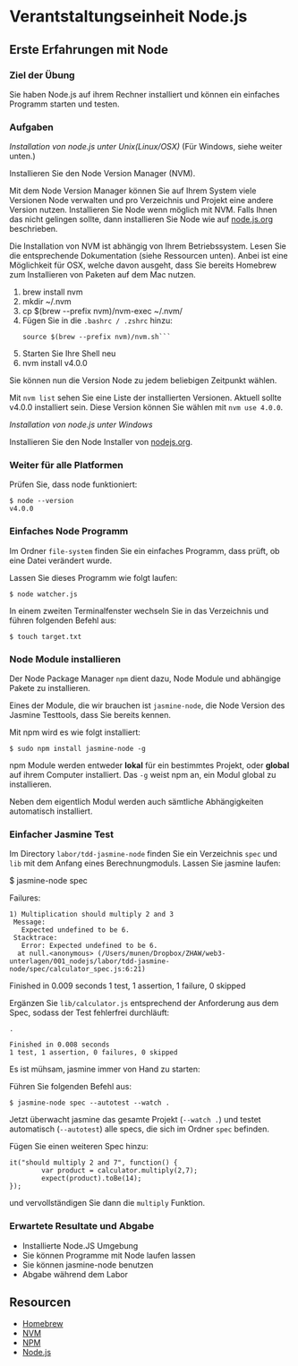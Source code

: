 # Verantstaltungseinheit Node.js

## Erste Erfahrungen mit Node

### Ziel der Übung

Sie haben Node.js auf ihrem Rechner installiert und können ein einfaches Programm starten und testen.

### Aufgaben

*Installation von node.js unter Unix(Linux/OSX)*
(Für Windows, siehe weiter unten.)

Installieren Sie den Node Version Manager (NVM).

Mit dem Node Version Manager können Sie auf Ihrem System viele Versionen Node
verwalten und pro Verzeichnis und Projekt eine andere Version nutzen.
Installieren Sie Node wenn möglich mit NVM. Falls Ihnen das nicht gelingen
sollte, dann installieren Sie Node wie auf [node.js.org](http://nodejs.org/)
beschrieben.

Die Installation von NVM ist abhängig von Ihrem Betriebssystem. Lesen Sie die
entsprechende Dokumentation (siehe Ressourcen unten). Anbei ist eine Möglichkeit für OSX,
welche davon ausgeht, dass Sie bereits Homebrew zum Installieren von Paketen
auf dem Mac nutzen.

 1. brew install nvm
 1. mkdir ~/.nvm
 1. cp $(brew --prefix nvm)/nvm-exec ~/.nvm/
 1. Fügen Sie in die `.bashrc / .zshrc` hinzu:
    ```export NVM_DIR=~/.nvm
    source $(brew --prefix nvm)/nvm.sh```
 1. Starten Sie Ihre Shell neu
 1. nvm install v4.0.0

Sie können nun die Version Node zu jedem beliebigen Zeitpunkt wählen.

Mit `nvm list` sehen Sie eine Liste der installierten Versionen. Aktuell sollte
v4.0.0 installiert sein. Diese Version können Sie wählen mit `nvm use 4.0.0`.

*Installation von node.js unter Windows*

Installieren Sie den Node Installer von [nodejs.org](http://nodejs.org).


### Weiter für alle Platformen



Prüfen Sie, dass node funktioniert:

    $ node --version
    v4.0.0

### Einfaches Node Programm

Im Ordner `file-system` finden Sie ein einfaches Programm, dass prüft, ob eine Datei verändert wurde.

Lassen Sie dieses Programm wie folgt laufen:

    $ node watcher.js

In einem zweiten Terminalfenster wechseln Sie in das Verzeichnis und führen folgenden Befehl aus:

    $ touch target.txt

### Node Module installieren

Der Node Package Manager `npm` dient dazu, Node Module und abhängige Pakete zu installieren.

Eines der Module, die wir brauchen ist `jasmine-node`, die Node Version des Jasmine Testtools, dass Sie bereits kennen.

Mit npm wird es wie folgt installiert:

    $ sudo npm install jasmine-node -g

npm Module werden entweder **lokal** für ein bestimmtes Projekt, oder **global** auf ihrem Computer installiert. Das `-g` weist npm an, ein Modul global zu installieren.

Neben dem eigentlich Modul werden auch sämtliche Abhängigkeiten automatisch installiert.

### Einfacher Jasmine Test

Im Directory `labor/tdd-jasmine-node` finden Sie ein Verzeichnis `spec` und `lib` mit dem Anfang eines Berechnungmoduls. Lassen Sie jasmine laufen:

  $ jasmine-node spec

  Failures:

    1) Multiplication should multiply 2 and 3
     Message:
       Expected undefined to be 6.
     Stacktrace:
       Error: Expected undefined to be 6.
      at null.<anonymous> (/Users/munen/Dropbox/ZHAW/web3-unterlagen/001_nodejs/labor/tdd-jasmine-node/spec/calculator_spec.js:6:21)

  Finished in 0.009 seconds
  1 test, 1 assertion, 1 failure, 0 skipped

Ergänzen Sie `lib/calculator.js` entsprechend der Anforderung aus dem Spec,
sodass der Test fehlerfrei durchläuft:

    .

    Finished in 0.008 seconds
    1 test, 1 assertion, 0 failures, 0 skipped

Es ist mühsam, jasmine immer von Hand zu starten:

Führen Sie folgenden Befehl aus:

    $ jasmine-node spec --autotest --watch .

Jetzt überwacht jasmine das gesamte Projekt (`--watch .`) und testet automatisch (`--autotest`) alle specs, die sich im Ordner  `spec` befinden.

Fügen Sie einen weiteren Spec hinzu:

    it("should multiply 2 and 7", function() {
            var product = calculator.multiply(2,7);
            expect(product).toBe(14);
    });

und vervollständigen Sie dann die `multiply` Funktion.

### Erwartete Resultate und Abgabe

* Installierte Node.JS Umgebung
* Sie können Programme mit Node laufen lassen
* Sie können jasmine-node benutzen
* Abgabe während dem Labor


## Resourcen

* [Homebrew](http://brew.sh/)
* [NVM](https://github.com/creationix/nvm)
* [NPM](https://www.npmjs.org/)
* [Node.js](http://nodejs.org/)
